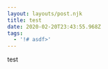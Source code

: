```yaml
---
layout: layouts/post.njk
title: test
date: 2020-02-20T23:43:55.968Z
tags:
  - '!# asdf>'
---
```

test
